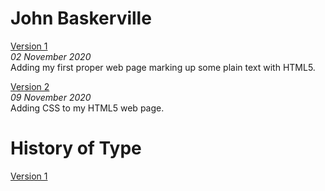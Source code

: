 John Baskerville
================
[Version 1](https://EmilyUssher.github.com/john_baskerville-2/baskerville-one.html)   
*02 November 2020*  
Adding my first proper web page marking up some plain text with HTML5.

[Version 2](https://EmilyUssher.github.com/john_baskerville-2/john_baskerville-2.html)   
*09 November 2020*  
Adding CSS to my HTML5 web page.

History of Type
===============
[Version 1](https://EmilyUssher.github.com/john_baskerville/history-2.html)

